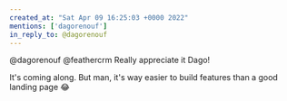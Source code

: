 ```yaml
---
created_at: "Sat Apr 09 16:25:03 +0000 2022"
mentions: ['dagorenouf']
in_reply_to: @dagorenouf
---
```


@dagorenouf @feathercrm Really appreciate it Dago!

It's coming along.  But man, it's way easier to build features than a good landing page 😂